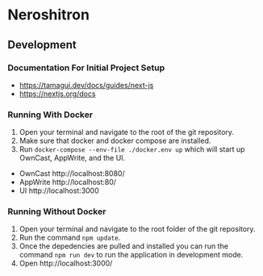 # Neroshitron

## Development
### Documentation For Initial Project Setup
- https://tamagui.dev/docs/guides/next-js
- https://nextjs.org/docs

### Running With Docker
1) Open your terminal and navigate to the root of the git repository.
2) Make sure that docker and docker compose are installed.
3) Run `docker-compose --env-file ./docker.env up` which will start up OwnCast, AppWrite, and the UI.

- OwnCast http://localhost:8080/
- AppWrite http://localhost:80/
- UI http://localhost:3000

### Running Without Docker
1) Open your terminal and navigate to the root folder of the git repository. 
2) Run the command `npm update`. 
3) Once the depedencies are pulled and installed you can run the command `npm run dev` to run the application in development mode.
4) Open http://localhost:3000/

